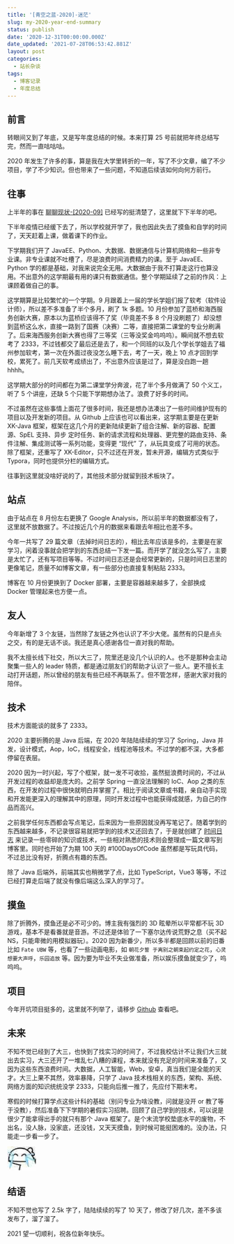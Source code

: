 ```yaml
---
title: '[青空之蓝-2020]-迷茫'
slug: my-2020-year-end-summary
status: publish
date: '2020-12-31T00:00:00.000Z'
date_updated: '2021-07-28T06:53:42.881Z'
layout: post
categories:
  - 站长杂谈
tags:
  - 博客记录
  - 年度总结
---
```

## 前言

转眼间又到了年底，又是写年度总结的时候。本来打算 25 号前就把年终总结写完，然而一直咕咕咕。

2020 年发生了许多的事，算是我在大学里转折的一年，写了不少文章，编了不少项目，学了不少知识。但也带来了一些问题，不知道后续该如何向何方前行。

## 往事

上半年的事在 [聊聊现状-\[2020-09\]](https://blog.ixk.me/talk-about-the-status-quo-2020-09.html "聊聊现状-[2020-09]") 已经写的挺清楚了，这里就下下半年的吧。

下半年疫情已经缓下去了，所以学校就开学了，我也因此失去了摸鱼和自学的时间了，天天赶着上课，做着课下的作业。

下学期我们开了 JavaEE、Python、大数据、数据通信与计算机网络和一些非专业课。非专业课就不吐槽了，尽是浪费时间消费精力的课。至于 JavaEE、Python 学的都是基础，对我来说完全无用。大数据由于我不打算走这行也算没用。不出意外的这学期最有用的课只有数据通信。整个学期延续了之前的作风：上课顾着做自己的事。

这学期算是比较繁忙的一个学期。9 月跟着上一届的学长学姐们报了软考（软件设计师），所以差不多准备了半个多月，刷了 1k 多题。10 月份参加了蓝桥和海西服务创新大赛，原本以为蓝桥应该得不了奖（毕竟差不多 8 个月没刷题了）却没想到蓝桥这么水，直接一路到了国赛（决赛）二等，直接把第二课堂的专业分刷满了。后来海西服务创新大赛也得了三等奖（三等没奖金呜呜呜）。瞬间就不想去软考了 2333，不过钱都交了最后还是去了，和一个同班的以及几个学长学姐去了福州参加软考，第一次在外面过夜没怎么睡下去，考了一天，晚上 10 点才回到学校，累死了。前几天软考成绩出了，不出意外应该是过了，算是没白跑一趟 hhhh。

这学期大部分的时间都在为第二课堂学分奔波，花了半个多月做满了 50 个义工，听了 5 个讲座，还缺 5 个只能下学期想办法了。浪费了好多的时间。

不过虽然在这些事情上面花了很多时间，我还是想办法凑出了一些时间维护现有的项目以及开发新的项目。从 Github 上应该也可以看出来，这学期主要是在更新 XK-Java 框架，框架在这几个月的更新陆续更新了组合注解、新的容器、配置源、SpEL 支持、异步 定时任务、新的请求流程和处理器、更完整的路由支持、条件注解、集成测试等一系列功能，变得更 “现代” 了，从玩具变成了可用的状态。除了框架，还重写了 XK-Editor，只不过还在开发，暂未开源，编辑方式类似于 Typora，同时也提供分栏的编辑方式。

往事到这里就没啥好说的了，其他技术部分就留到技术板块了。

## 站点

由于站点在 8 月份左右更换了 Google Analysis，所以前半年的数据都没有了，这里就不放数据了。不过按近几个月的数据来看跟去年相比也差不多。

今年一共写了 29 篇文章（去掉时间日志的），相比去年应该是多的，主要是在家学习，闲着没事就会把学到的东西总结一下发一篇。而开学了就没怎么写了，主要是太忙了，还有写项目等等。不过时间日志还是会经常更新的，只是时间日志里的更像笔记，质量不如博客文章，有一些部分也直接复制粘贴 2333。

博客在 10 月份更换到了 Docker 部署，主要是容器越来越多了，全部换成 Docker 管理起来也方便一点。

## 友人

今年新增了 3 个友链，当然除了友链之外也认识了不少大佬。虽然有的只是点头之交，有的是无话不谈。我还是真心感谢各位一直对我的帮助。

我不太擅长线下社交，所以大三了，院里还是没几个认识的人。也不是那种会主动聚集一些人的 leader 特质，都是通过朋友们的帮助才认识了一些人。更不擅长主动打开话题，所以曾经的朋友有些已经不再联系了。但不管怎样，感谢大家对我的陪伴。

## 技术

技术方面能谈的就多了 2333。

2020 主要折腾的是 Java 后端，在 2020 年陆陆续续的学习了 Spring，Java 并发，设计模式，Aop，IoC，线程安全，线程池等技术。不过学的都不深，大多都停留在表层。

2020 因为一时兴起，写了个框架，就一发不可收拾，虽然挺浪费时间的，不过从开发过程的收益却是庞大的。之前学 Spring 一直没法理解的 IoC、Aop 之类的东西，在开发的过程中很快就明白并掌握了。相比于阅读文章或书籍，亲自动手实现和开发能更深入的理解其中的原理，同时开发过程中也能获得成就感，为自己的作品而高兴。

之前我学任何东西都会写点笔记，后来因为一些原因就没再写笔记了。随着学到的东西越来越多，不记录很容易就把学到的技术又还回去了，于是就创建了 [时间日志](https://log.ixk.me) 来记录一些零碎的知识或技术，一些相对熟悉的技术则会整理成一篇文章写到博客里。同时也开始了为期 100 天的 #100DaysOfCode 虽然都是写玩具代码，不过总比没有好，折腾点有趣的东西。

除了 Java 后端外，前端其实也稍微学了点，比如 TypeScript，Vue3 等等，不过已经打算走后端了就没有像后端这么深入的学习了。

## 摸鱼

除了折腾外，摸鱼还是必不可少的。博主我有强烈的 3D 眩晕所以平常都不玩 3D 游戏，基本不是看番就是音游。不过还是体验了一下塞尔达传说荒野之息（买不起 NS，只能卑微的用模拟器玩）。2020 因为新番少，所以多半都是回顾以前的旧番比如 `Fate UBW` 等，也看了一些动画电影，如 `朝花夕誓 于离别之朝束起约定之花`，`心灵想要大声呼`，`乐园追放` 等。因为要为毕业不失业做准备，所以娱乐摸鱼就变少了，呜呜呜。

## 项目

今年开坑项目挺多的，这里就不列举了，请移步 [Github](https://github.com/syfxlin) 查看吧。

## 未来

不知不觉已经到了大三，也快到了找实习的时间了，不过我校估计不让我们大三就出去实习，大三还开了一堆乱七八糟的课程，本来就没有充足的时间来准备了，又因为这些东西浪费时间。大数据，人工智能，Web，安卓，真当我们是全能的天才。大三上果不其然，效率暴降，只学了 Java 技术栈相关的东西，架构、系统、网络方面的知识统统没学 2333，只能向后推一推了，先应付下期末考。

寒假的时候打算学点这些计科的基础（别问专业为啥没教，问就是没开 or 教了等于没教），然后准备下下学期的暑假实习招聘。回顾了自己学到的技术，可以说是很少了能拿得出手的就只有那个 Java 框架了。是个末流学校垫底水平的废物，不出名，没人脉，没家底，还没钱，又天天摸鱼，到时候可能挺困难的。没办法，只能走一步看一步了。

![](e136b35d-29d6-4094-96c7-b47bc7af0816.jpg)

## 结语

不知不觉也写了 2.5k 字了，陆陆续续的写了 10 天了，修改了好几次，差不多该发布了，溜了溜了。

<message>2021 望一切顺利，祝各位新年快乐。</message>
